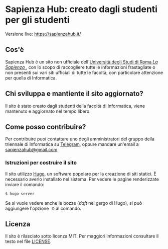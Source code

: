 # Sapienza Hub: creato dagli studenti per gli studenti

Versione live: https://sapienzahub.it/

## Cos'è

Sapienza Hub è un sito non ufficiale dell'[Università degli Studi di Roma *La
Sapienza* ][0], con lo scopo di raccogliere tutte le informazioni frastagliate o
non presenti sui vari siti ufficiali di tutte le facoltà, con particolare
attenzione per quella di Informatica.

## Chi sviluppa e mantiente il sito aggiornato?

Il sito è stato creato dagli studenti della facoltà di Informatica, viene
mantenuto e aggiornato nel tempo libero.

## Come posso contribuire?

Per contribuire puoi contattare uno degli amministratori del gruppo della
triennale di Informatica su [Telegram][2], oppure mandare un'email a
sapienzahub@gmail.com.

### Istruzioni per costruire il sito

Il sito utilizzo [Hugo][3], un software popolare per la creazione di siti
statici. È necessario averlo installato nel sistema. Per vedere le pagine
renderizzate inviare il comando:

    $ hugo server

Se si vuole vedere anche le bozze (*daft* nel gergo di Hugo), si può aggiungere
l'opzione `-D` al comando.

## Licenza

Il sito è rilasciato sotto licenza MIT. Per maggiori informazioni consultare il
testo nel file [LICENSE][1].

[0]: https://www.uniroma1.it/it/
[1]: LICENSE
[2]: https://t.me/sapienzainformatica
[3]: https://gohugo.io
